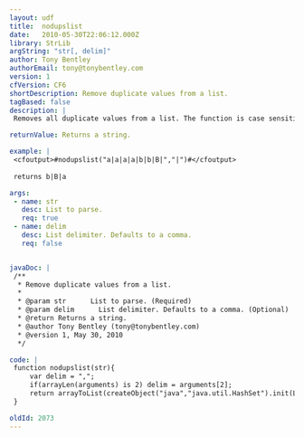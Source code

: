 ```yaml
---
layout: udf
title:  nodupslist
date:   2010-05-30T22:06:12.000Z
library: StrLib
argString: "str[, delim]"
author: Tony Bentley
authorEmail: tony@tonybentley.com
version: 1
cfVersion: CF6
shortDescription: Remove duplicate values from a list.
tagBased: false
description: |
 Removes all duplicate values from a list. The function is case sensitive so A,a,a will return A,a.

returnValue: Returns a string.

example: |
 <cfoutput>#nodupslist("a|a|a|a|b|b|B|","|")#</cfoutput>
 
 returns b|B|a

args:
 - name: str
   desc: List to parse.
   req: true
 - name: delim
   desc: List delimiter. Defaults to a comma.
   req: false


javaDoc: |
 /**
  * Remove duplicate values from a list.
  * 
  * @param str      List to parse. (Required)
  * @param delim      List delimiter. Defaults to a comma. (Optional)
  * @return Returns a string. 
  * @author Tony Bentley (tony@tonybentley.com) 
  * @version 1, May 30, 2010 
  */

code: |
 function nodupslist(str){
     var delim = ",";
     if(arrayLen(arguments) is 2) delim = arguments[2];
     return arrayToList(createObject("java","java.util.HashSet").init(ListToArray(str,delim)).ToArray(),delim);
 }

oldId: 2073
---
```


